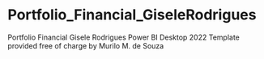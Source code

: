 # Portfolio_Financial_GiseleRodrigues
Portfolio Financial Gisele Rodrigues
Power BI Desktop 2022
Template provided free of charge by Murilo M. de Souza
